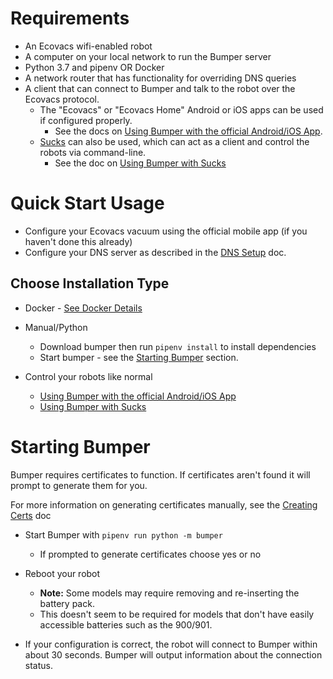 # Requirements

- An Ecovacs wifi-enabled robot
- A computer on your local network to run the Bumper server
- Python 3.7 and pipenv OR Docker
- A network router that has functionality for overriding DNS queries
- A client that can connect to Bumper and talk to the robot over the Ecovacs protocol.
  - The "Ecovacs" or "Ecovacs Home" Android or iOS apps can be used if configured properly. 
    - See the docs on [Using Bumper with the official Android/iOS App](Use_With_App.md).
  - [Sucks](https://github.com/wpietri/sucks) can also be used, which can act as a client and control the robots via command-line.
    - See the doc on [Using Bumper with Sucks](Use_With_Sucks.md)

# Quick Start Usage

 - Configure your Ecovacs vacuum using the official mobile app (if you haven't done this already)
 - Configure your DNS server as described in the [DNS Setup](DNS_Setup.md) doc. 

## Choose Installation Type

 - Docker - [See Docker Details](Docker.md)
 - Manual/Python
 	- Download bumper then run `pipenv install` to install dependencies
	- Start bumper - see the [Starting Bumper](#starting-bumper) section.

  - Control your robots like normal
  	- [Using Bumper with the official Android/iOS App](Use_With_App.md)
	- [Using Bumper with Sucks](Use_With_Sucks.md)

# Starting Bumper

Bumper requires certificates to function.  If certificates aren't found it will prompt to generate them for you.

For more information on generating certificates manually, see the [Creating Certs](Create_Certs.md) doc

- Start Bumper with `pipenv run python -m bumper`
  - If prompted to generate certificates choose yes or no

- Reboot your robot
	- **Note:** Some models may require removing and re-inserting the battery pack.
	- This doesn't seem to be required for models that don't have easily accessible batteries such as the 900/901.
- If your configuration is correct, the robot will connect to Bumper within about 30 seconds. Bumper will output information about the connection status. 

